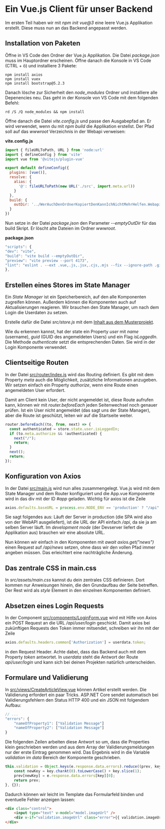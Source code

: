 # Ein Vue.js Client für unser Backend

Im ersten Teil haben wir mit *npm init vue@3* eine leere Vue.js Applikation erstellt. Diese
muss nun an das Backend angepasst werden.

## Installation von Paketen

Öffne in VS Code den Ordner der Vue.js Applikation. Die Datei *package.json* muss im Hauptordner
erscheinen. Öffne danach die Konsole in VS Code (CTRL + ö) und installiere 3 Pakete:

```
npm install axios
npm install vuex
npm install bootstrap@5.2.3
```

Danach lösche zur Sicherheit den *node_modules* Ordner und installiere alle Depenencies neu.
Das geht in der Konsole von VS Code mit dem folgenden Befehl:

```
rd /S /Q node_modules && npm install
```

Öffne danach die Datei *vite.config.js* und passe den Ausgabepfad an. Er wird verwendet, wenn du
mit *npm build* die Applikation erstellst. Der Pfad soll auf das *wwwroot* Verzeichnis in der
Webapi verweisen:

**vite.config.js**
```javascript
import { fileURLToPath, URL } from 'node:url'
import { defineConfig } from 'vite'
import vue from '@vitejs/plugin-vue'

export default defineConfig({
  plugins: [vue()],
  resolve: {
    alias: {
      '@': fileURLToPath(new URL('./src', import.meta.url))
    }
  },
  build: {
    outDir: '../WerAuchDenOrdnerKopiertDenKannIchNichtMehrHelfen.Webapi/wwwroot'
  }
})
```

Nun setze in der Datei *package.json* den Parameter *--emptyOutDir* für das build Skript.
Er löscht alte Dateien im Ordner *wwwroot*.

**package.json**
```javascript
"scripts": {
"dev": "vite",
"build": "vite build --emptyOutDir",
"preview": "vite preview --port 4173",
"lint": "eslint . --ext .vue,.js,.jsx,.cjs,.mjs --fix --ignore-path .gitignore"
},
```

## Erstellen eines Stores im State Manager

Ein *State Manager* ist ein Speicherbereich, auf den alle Komponenten zugreifen können. Außerdem
können die Komponenten auch auf Aktualisierungen reagieren. Wir brauchen den State Manager, um
nach dem Login die Userdaten zu setzen.

Erstelle dafür die Datei *src/store.js* mit dem [Inhalt aus dem Musterprojekt](Spengernews.Client/src/store.js).

Wie du erkennen kannst, hat der state ein Property *user* mit *name* (username), *guid* (GUID des
angemeldeten Users) und ein Flag *isLoggedIn*. Die Methode *authenticate* setzt die entsprechenden
Daten. Sie wird in der Login Komponente verwendet.

## Clientseitige Routen

In der Datei [src/router/index.js](router/../Spengernews.Client/src/router/index.js) wird
das Routing definiert. Es gibt mit dem Property *meta* auch die Möglichkeit, zusätzliche Informationen
anzugeben. Wir setzen einfach ein Property *authorize*, wenn eine Route einen angemeldeten User
erfordert.

Damit am Client kein User, der nicht angemeldet ist, diese Route aufrufen kann, können wir mit
*router.beforeEach* jeden Seitenwechsel noch genauer prüfen. Ist ein User nicht angemeldet (das
sagt uns der State Manager), aber die Route ist geschützt, leiten wir auf die Startseite weiter.

```javascript
router.beforeEach((to, from, next) => {
  const authenticated = store.state.user.isLoggedIn;
  if (to.meta.authorize && !authenticated) {
    next("/");
    return;
  }
  next();
  return;
});
```

## Konfiguration von Axios

In der Datei [src/main.js](Spengernews.Client/src/main.js) wird nun alles zusammengelegt.
Vue.js wird mit dem State Manager und dem Router konfiguriert und die App.vue Komponente wird
in das div mit der ID *#app* geladen. Wichtig für axios ist die Zeile

```javascript
axios.defaults.baseURL = process.env.NODE_ENV == 'production' ? "/api" : "https://localhost:5001/api";
```

Sie sagt folgendes aus: Läuft der Server in production (die SPA wird also von der WebAPI ausgeliefert),
ist die URL der API einfach */api*, da sie ja am selben Server läuft. Im *development mode* (der
Devserver liefert die Applikation aus) brauchen wir eine absolute URL.

Nun können wir einfach in den Komponenten mit *await axios.get("news")* einen Request auf */api/news*
setzen, ohne dass wir den vollen Pfad immer angeben müssen. Das erleichtert eine nachträgliche
Änderung.

## Das zentrale CSS in main.css

In *src/assets/main.css* kannst du dein zentrales CSS definieren. Dort kommen nur Anweisungen
hinein, die den Grundaufbau der Seite betreffen. Der Rest wird als *style* Element in den
einzelnen Komponenten definiert.

## Absetzen eines Login Requests

In der Component [src/components/LoginForm.vue](Spengernews.Client/src/components/LoginForm.vue)
wird mit Hilfe von Axios ein POST Request an die URL */api/user/login* geschickt. Damit axios
bei zukünftigen Requests den Token immer mitsendet, schreiben wir ihn mit der Zeile

```javascript
axios.defaults.headers.common['Authorization'] = userdata.token;
```

in den Request Header. Achte dabei, dass das Backend auch mit dem Property *token* antwortet. In
*userdata* steht die Antwort der Route *api/user/login* und kann sich bei deinen Projekten natürlich
unterscheiden.

## Formulare und Validierung

In [src/views/CreateArticleView.vue](Spengernews.Client/src/views/CreateArticleView.vue) können
Artikel erstellt werden. Die Validierung erfordert ein paar Tricks. ASP.NET Core sendet automatisch
bei Validierungsfehlern den Status HTTP 400 und ein JSON mit folgendem Aufbau:

```javascript
// ...
"errors": {
    "nameOfProperty1": ["Validation Message"]
    "nameOfProperty2": ["Validation Message"]
}
```

Die folgenden Zeilen arbeiten diese Antwort so um, dass die Properties klein geschrieben werden
und aus dem Array der Validierungsmeldungen nur der erste Eintrag genommen wird. Das Ergebnis wird
in die Variable *validation* im *data* Bereich der Komponente geschrieben.

```javascript
this.validation = Object.keys(e.response.data.errors).reduce((prev, key) => {
    const newKey = key.charAt(0).toLowerCase() + key.slice(1);
    prev[newKey] = e.response.data.errors[key][0];
    return prev;
}, {});
```

Dadurch können wir leicht im Template das Formularfeld binden und eventuelle Fehler anzeigen
lassen:

```html
<div class="control">
    <input type="text" v-model="model.imageUrl" />
    <div v-if="validation.imageUrl" class="error">{{ validation.imageUrl }}</div>
</div>
```

